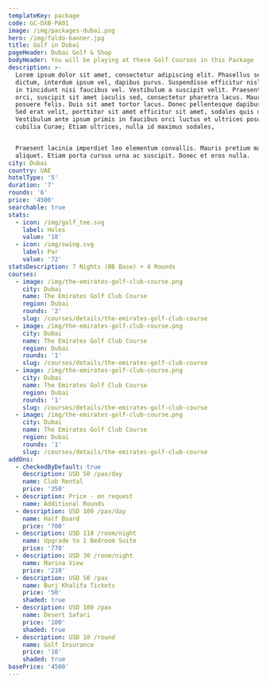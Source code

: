 ```yaml
---
templateKey: package
code: GC-DXB-PA01
image: /img/packages-dubai.png
hero: /img/faldo-banner.jpg
title: Golf in Dubai
pageHeader: Dubai Golf & Shop
bodyHeader: You will be playing at these Golf Courses in this Package
description: >-
  Lorem ipsum dolor sit amet, consectetur adipiscing elit. Phasellus sed erat
  dictum, interdum ipsum vel, dapibus purus. Suspendisse efficitur nisl risus,
  in tincidunt nisi faucibus vel. Vestibulum a suscipit velit. Praesent tellus
  orci, suscipit sit amet iaculis sed, consectetur pharetra lacus. Mauris nec
  posuere felis. Duis sit amet tortor lacus. Donec pellentesque dapibus metus.
  Sed erat velit, porttitor sit amet efficitur sit amet, sodales quis diam.
  Vestibulum ante ipsum primis in faucibus orci luctus et ultrices posuere
  cubilia Curae; Etiam ultrices, nulla id maximus sodales, 


  Praesent lacinia imperdiet leo elementum convallis. Mauris pretium mattis
  aliquet. Etiam porta cursus urna ac suscipit. Donec et eros nulla.
city: Dubai
country: UAE
hotelType: '5'
duration: '7'
rounds: '6'
price: '4500'
searchable: true
stats:
  - icon: /img/golf_tee.svg
    label: Holes
    value: '18'
  - icon: /img/swing.svg
    label: Par
    value: '72'
statsDescription: 7 Nights (BB Base) + 4 Rounds
courses:
  - image: /img/the-emirates-golf-club-course.png
    city: Dubai
    name: The Emirates Golf Club Course
    region: Dubai
    rounds: '2'
    slug: /courses/details/the-emirates-golf-club-course
  - image: /img/the-emirates-golf-club-course.png
    city: Dubai
    name: The Emirates Golf Club Course
    region: Dubai
    rounds: '1'
    slug: /courses/details/the-emirates-golf-club-course
  - image: /img/the-emirates-golf-club-course.png
    city: Dubai
    name: The Emirates Golf Club Course
    region: Dubai
    rounds: '1'
    slug: /courses/details/the-emirates-golf-club-course
  - image: /img/the-emirates-golf-club-course.png
    city: Dubai
    name: The Emirates Golf Club Course
    region: Dubai
    rounds: '1'
    slug: /courses/details/the-emirates-golf-club-course
addOns:
  - checkedByDefault: true
    description: USD 50 /pax/day
    name: Club Rental
    price: '350'
  - description: Price - on request
    name: Additional Rounds
  - description: USD 100 /pax/day
    name: Half Board
    price: '700'
  - description: USD 110 /room/night
    name: Upgrade to 1 Bedroom Suite
    price: '770'
  - description: USD 30 /room/night
    name: Marina View
    price: '210'
  - description: USD 50 /pax
    name: Burj Khalifa Tickets
    price: '50'
    shaded: true
  - description: USD 100 /pax
    name: Desert Safari
    price: '100'
    shaded: true
  - description: USD 10 /round
    name: Golf Insurance
    price: '10'
    shaded: true
basePrice: '4500'
---
```


